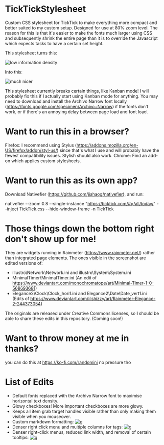 # TickTickStylesheet
Custom CSS stylesheet for TickTick to make everything more compact and better suited to my custom setup. Designed for use at 80% zoom level. The reason for this is that it's easier to make the fonts much larger using CSS and subsequently shrink the entire page than it is to override the Javascript which expects tasks to have a certain set height.

This stylesheet turns this:

![low information density](https://i.imgur.com/PXxNAot.png "old stylesheet")

Into this:

![much nicer](https://i.imgur.com/uLvNo0T.png "new stylesheet")


This stylesheet currently breaks certain things, like Kanban mode! I will probably fix this if I actually start using Kanban mode for anything. You may need to download and install the Archivo Narrow font locally (https://fonts.google.com/specimen/Archivo+Narrow) if the fonts don't work, or if there's an annoying delay between page load and font load.

# Want to run this in a browser?

Firefox: I recommend using Stylus (https://addons.mozilla.org/en-US/firefox/addon/styl-us/) since that's what I use and will probably have the fewest compatibility issues. Stylish should also work.
Chrome: Find an add-on which applies custom stylesheets.

# Want to run this as its own app?
Download Nativefier (https://github.com/jiahaog/nativefier), and run:

nativefier --zoom 0.8 --single-instance "https://ticktick.com/#q/all/today/" --inject TickTick.css  --hide-window-frame -n TickTick

# Those things down the bottom right don't show up for me!
They are widgets running in Rainmeter (https://www.rainmeter.net/) rather than integrated page elements. The ones visible in the screenshot are edited versions of:
- illustro\Network\Network.ini and illustro\System\System.ini
- MinimalTimer\MinimalTimer.ini (An edit of https://www.deviantart.com/monochromatope/art/Minimal-Timer-1-0-568693681)
- Elegance2\Clock\Clock_hori1.ini and Elegance2\Date\Date_vert1.ini (Edits of https://www.deviantart.com/lilshizzy/art/Rainmeter-Elegance-2-244373054)

The originals are released under Creative Commons licenses, so I should be able to share these edits in this repository. (Coming soon!)

# Want to throw money at me in thanks?
you can do this at https://ko-fi.com/randomini no pressure tho

# List of Edits
- Default fonts replaced with the Archivo Narrow font to maximise horizontal text density.
- Glowy checkboxes! More important checkboxes are more glowy.
- Keeps all item grab target handles visible rather than only making them visible when you mouseover.
- Custom markdown formatting:
![g](https://i.imgur.com/AxjlYdm.png "g")
- Denser right click menu and multiple columns for tags:
![g](https://i.imgur.com/PiImsXO.png "g")
- Denser right-click menus, reduced link width, and removal of certain tooltips:
![g](https://i.imgur.com/id0dFyI.png "g")
